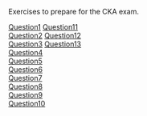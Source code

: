 Exercises to prepare for the CKA exam.

[Question1](question1/question1.md) [Question11](question11/question11.md)<br>
[Question2](question2/question2.md) [Question12](question12/question12.md)<br>
[Question3](question3/question3.md) [Question13](question13/question13.md)<br>
[Question4](question4/question4.md)<br>
[Question5](question5/question5.md)<br>
[Question6](question6/question6.md)<br>
[Question7](question7/question7.md)<br>
[Question8](question8/question8.md)<br>
[Question9](question9/question9.md)<br>
[Question10](question10/question10.md)